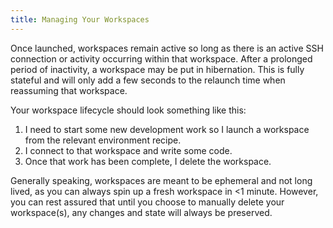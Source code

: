 ```yaml
---
title: Managing Your Workspaces
---
```

Once launched, workspaces remain active so long as there is an active SSH connection or activity occurring within that workspace. After a prolonged period of inactivity, a workspace may be put in hibernation. This is fully stateful and will only add a few seconds to the relaunch time when reassuming that workspace.

Your workspace lifecycle should look something like this:

1. I need to start some new development work so I launch a workspace from the relevant environment recipe.
2. I connect to that workspace and write some code.
3. Once that work has been complete, I delete the workspace.

Generally speaking, workspaces are meant to be ephemeral and not long lived, as you can always spin up a fresh workspace in <1 minute. However, you can rest assured that until you choose to manually delete your workspace(s), any changes and state will always be preserved.
